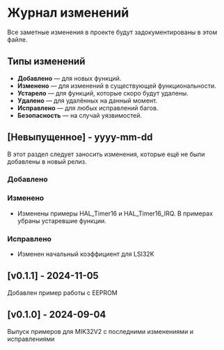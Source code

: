 
# Журнал изменений
Все заметные изменения в проекте будут задокументированы в этом файле.

## Типы изменений
- **Добавлено** — для новых функций.
- **Изменено** — для изменений в существующей функциональности.
- **Устарело** — для функций, которые скоро будут удалены.
- **Удалено** — для удалённых на данный момент.
- **Исправлено** — для любых исправлений багов.
- **Безопасность** — на случай уязвимостей.

## [Невыпущенное] - yyyy-mm-dd
 
В этот раздел следует заносить изменения, которые ещё не были добавлены в новый релиз.
 
### Добавлено

### Изменено
- Изменены примеры HAL_Timer16 и HAL_Timer16_IRQ. В примерах убраны устаревшие функции.

### Исправлено
- Изменен начальный коэффициент для LSI32K

## [v0.1.1] - 2024-11-05
 
Добавлен пример работы с EEPROM

## [v0.1.0] - 2024-09-04
 
Выпуск примеров для MIK32V2 с последними изменениями и исправлениями

